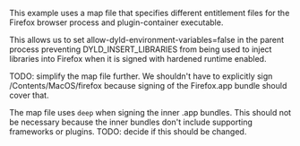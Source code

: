 This example uses a map file that specifies different entitlement files
for the Firefox browser process and plugin-container executable.

This allows us to set allow-dyld-environment-variables=false in the parent
process preventing DYLD_INSERT_LIBRARIES from being used to inject libraries
into Firefox when it is signed with hardened runtime enabled.

TODO: simplify the map file further. We shouldn't have to explicitly sign
/Contents/MacOS/firefox because signing of the Firefox.app bundle should
cover that.

The map file uses `deep` when signing the inner .app bundles. This should
not be necessary because the inner bundles don't include supporting frameworks
or plugins. TODO: decide if this should be changed.
